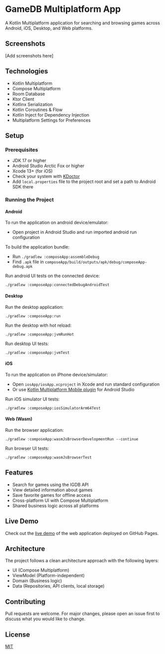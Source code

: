 # GameDB Multiplatform App

A Kotlin Multiplatform application for searching and browsing games across Android, iOS, Desktop, and Web platforms.

## Screenshots

[Add screenshots here]

## Technologies

- Kotlin Multiplatform
- Compose Multiplatform
- Room Database
- Ktor Client
- Kotlinx Serialization
- Kotlin Coroutines & Flow
- Kotlin Inject for Dependency Injection
- Multiplatform Settings for Preferences

## Setup

### Prerequisites
- JDK 17 or higher
- Android Studio Arctic Fox or higher
- Xcode 13+ (for iOS)
- Check your system with [KDoctor](https://github.com/Kotlin/kdoctor)
- Add `local.properties` file to the project root and set a path to Android SDK there

### Running the Project

#### Android
To run the application on android device/emulator:  
- Open project in Android Studio and run imported android run configuration

To build the application bundle:
- Run `./gradlew :composeApp:assembleDebug`
- Find `.apk` file in `composeApp/build/outputs/apk/debug/composeApp-debug.apk`

Run android UI tests on the connected device: 
```
./gradlew :composeApp:connectedDebugAndroidTest
```

#### Desktop
Run the desktop application: 
```
./gradlew :composeApp:run
```

Run the desktop with hot reload: 
```
./gradlew :composeApp:jvmRunHot
```

Run desktop UI tests: 
```
./gradlew :composeApp:jvmTest
```

#### iOS
To run the application on iPhone device/simulator:
- Open `iosApp/iosApp.xcproject` in Xcode and run standard configuration
- Or use [Kotlin Multiplatform Mobile plugin](https://plugins.jetbrains.com/plugin/14936-kotlin-multiplatform-mobile) for Android Studio

Run iOS simulator UI tests: 
```
./gradlew :composeApp:iosSimulatorArm64Test
```

#### Web (Wasm)
Run the browser application: 
```
./gradlew :composeApp:wasmJsBrowserDevelopmentRun --continue
```

Run browser UI tests: 
```
./gradlew :composeApp:wasmJsBrowserTest
```

## Features

- Search for games using the IGDB API
- View detailed information about games
- Save favorite games for offline access
- Cross-platform UI with Compose Multiplatform
- Shared business logic across all platforms

## Live Demo

Check out the [live demo](https://YOUR-USERNAME.github.io/gamedb/) of the web application deployed on GitHub Pages.

## Architecture

The project follows a clean architecture approach with the following layers:
- UI (Compose Multiplatform)
- ViewModel (Platform-independent)
- Domain (Business logic)
- Data (Repositories, API clients, local storage)

## Contributing

Pull requests are welcome. For major changes, please open an issue first to discuss what you would like to change.

## License

[MIT](https://choosealicense.com/licenses/mit/)
